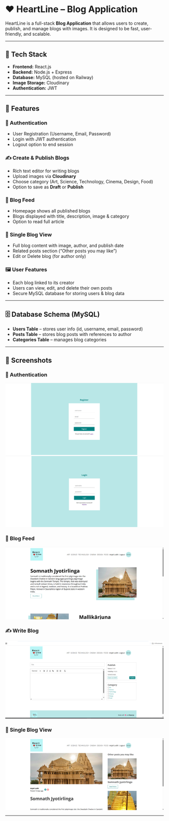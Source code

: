 # ❤️ HeartLine – Blog Application  

HeartLine is a full-stack **Blog Application** that allows users to create, publish, and manage blogs with images. It is designed to be fast, user-friendly, and scalable.  

---

## 🚀 Tech Stack  
- **Frontend:** React.js  
- **Backend:** Node.js + Express  
- **Database:** MySQL (hosted on Railway)  
- **Image Storage:** Cloudinary  
- **Authentication:** JWT  

---

## 🔑 Features  

### 👤 Authentication  
- User Registration (Username, Email, Password)  
- Login with JWT authentication  
- Logout option to end session  

### ✍️ Create & Publish Blogs  
- Rich text editor for writing blogs  
- Upload images via **Cloudinary**  
- Choose category (Art, Science, Technology, Cinema, Design, Food)  
- Option to save as **Draft** or **Publish**  

### 📰 Blog Feed  
- Homepage shows all published blogs  
- Blogs displayed with title, description, image & category  
- Option to read full article  

### 📄 Single Blog View  
- Full blog content with image, author, and publish date  
- Related posts section (“Other posts you may like”)  
- Edit or Delete blog (for author only)  

### 🖼️ User Features  
- Each blog linked to its creator  
- Users can view, edit, and delete their own posts  
- Secure MySQL database for storing users & blog data  

---

## 🗄️ Database Schema (MySQL)  
- **Users Table** – stores user info (id, username, email, password)  
- **Posts Table** – stores blog posts with references to author  
- **Categories Table** – manages blog categories  

---


## 📸 Screenshots  

### 🔑 Authentication  
![Register](assets/register.png)  
![Login](assets/login.png)  

### 📰 Blog Feed  
![Blog Feed](assets/blog-feed.png)  

### ✍️ Write Blog  
![Write Blog](assets/write-blog.png)  

### 📄 Single Blog View  
![Single Blog](assets/single-blog.png)  



---

